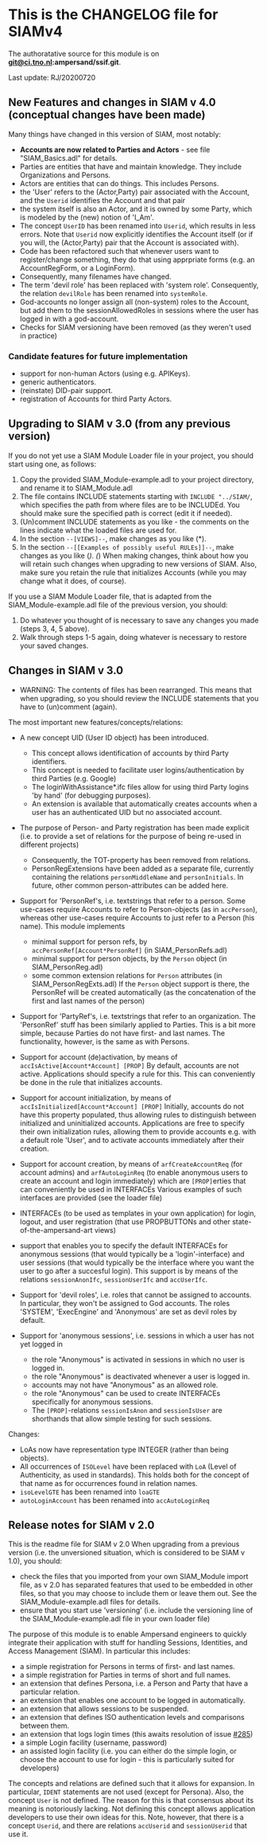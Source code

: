 # This is the CHANGELOG file for SIAMv4

The authoratative source for this module is on **git@ci.tno.nl:ampersand/ssif.git**.

Last update: RJ/20200720

## New Features and changes in SIAM v 4.0 (conceptual changes have been made)

Many things have changed in this version of SIAM, most notably:
- **Accounts are now related to Parties and Actors** - see file "SIAM_Basics.adl" for details.
- Parties are entities that have and maintain knowledge. They include Organizations and Persons.
- Actors are entities that can do things. This includes Persons. 
- the 'User' refers to the (Actor,Party) pair associated with the Account, and the `Userid` identifies the Account and that pair
- the system itself is also an Actor, and it is owned by some Party, which is modeled by the (new) notion of 'I_Am'.
- The concept `UserID` has been renamed into `Userid`, which results in less errors. Note that `Userid` now explicitly identifies the Account itself (or if you will, the (Actor,Party) pair that the Account is associated with).
- Code has been refactored such that whenever users want to register/change something, they do that using apprpriate forms
  (e.g. an AccountRegForm, or a LoginForm).
- Consequently, many filenames have changed.
- The term 'devil role' has been replaced with 'system role'. Consequently, the relation `devilRole` has been renamed into `systemRole`.
- God-accounts no longer assign all (non-system) roles to the Account, but add them to the sessionAllowedRoles in sessions where the user has logged in with a god-account.
- Checks for SIAM versioning have been removed (as they weren't used in practice)

### Candidate features for future implementation
- support for non-human Actors (using e.g. APIKeys).
- generic authenticators.
- (reinstate) DID-pair support.
- registration of Accounts for third Party Actors.

## Upgrading to SIAM v 3.0 (from any previous version)

If you do not yet use a SIAM Module Loader file in your project, you should start using one, as follows:

1. Copy the provided SIAM_Module-example.adl to your project directory, and rename it to SIAM_Module.adl
2. The file contains INCLUDE statements starting with `INCLUDE "../SIAM/`,
   which specifies the path from where files are to be INCLUDEd.
   You should make sure the specified path is correct (edit it if needed).
3. (Un)comment INCLUDE statements as you like - the comments on the lines indicate what the loaded files are used for.
4. In the section `--[VIEWS]--`, make changes as you like (*).
5. In the section `--[[Examples of possibly useful RULEs]]--`, make changes as you like (*).
(*) When making changes, think about how you will retain such changes when upgrading to new versions of SIAM.
    Also, make sure you retain the rule that initializes Accounts (while you may change what it does, of course).

If you use a SIAM Module Loader file, that is adapted from the SIAM_Module-example.adl file of the previous version, you should:

1. Do whatever you thought of is necessary to save any changes you made (steps 3, 4, 5 above).
2. Walk through steps 1-5 again, doing whatever is necessary to restore your saved changes.

## Changes in SIAM v 3.0

- WARNING: The contents of files has been rearranged. This means that when upgrading,
  so you should review the INCLUDE statements that you have to (un)comment (again).

The most important new features/concepts/relations:

- A new concept UID (User ID object) has been introduced.
  - This concept allows identification of accounts by third Party identifiers.
  - This concept is needed to facilitate user logins/authentication by third Parties (e.g. Google)
  - The loginWithAssistance*.ifc files allow for using third Party logins 'by hand' (for debugging purposes).
  - An extension is available that automatically creates accounts when a user has an authenticated UID but no associated account.

- The purpose of Person- and Party registration has been made explicit
  (i.e. to provide a set of relations for the purpose of being re-used in different projects)
  - Consequently, the TOT-property has been removed from relations.
  - PersonRegExtensions have been added as a separate file,
    currently containing the relations `personMiddleName` and `personInitials`.
    In future, other common person-attributes can be added here.

- Support for 'PersonRef's, i.e. textstrings that refer to a person.
  Some use-cases require Accounts to refer to Person-objects (as in `accPerson`), whereas
  other use-cases require Accounts to just refer to a Person (his name).
  This module implements
  - minimal support for person refs, by `accPersonRef[Account*PersonRef]` (in SIAM_PersonRefs.adl)
  - minimal support for person objects, by the `Person` object (in SIAM_PersonReg.adl)
  - some common extension relations for `Person` attributes (in SIAM_PersonRegExts.adl)
  If the `Person` object support is there, the PersonRef will be created automatically
  (as the concatenation of the first and last names of the person)

- Support for 'PartyRef's, i.e. textstrings that refer to an organization.
  The 'PersonRef' stuff has been similarly applied to Parties.
  This is a bit more simple, because Parties do not have first- and last names.
  The functionality, however, is the same as with Persons.

- Support for account (de)activation, by means of `accIsActive[Account*Account] [PROP]`
  By default, accounts are not active. Applications should specify a rule for this.
  This can conveniently be done in the rule that initializes accounts.

- Support for account initialization, by means of `accIsInitialized[Account*Account] [PROP]`
  Initially, accounts do not have this property populated, thus allowing rules to distinguish
  between initialized and uninitialized accounts. Applications are free to specify their own
  initialization rules, allowing them to provide accounts e.g. with a default role 'User',
  and to activate accounts immediately after their creation.

- Support for account creation, by means of `arfCreateAccountReq` (for account admins)
  and `arfAutoLoginReq` (to enable anonymous users to create an account and login immediately)
  which are `[PROP]`erties that can conveniently be used in INTERFACEs
  Various examples of such interfaces are provided (see the loader file)

- INTERFACEs (to be used as templates in your own application) for login, logout, and
  user registration (that use PROPBUTTONs and other state-of-the-ampersand-art views)

- support that enables you to specify the default INTERFACEs for anonymous sessions
  (that would typically be a 'login'-interface) and user sessions (that would typically
  be the interface where you want the user to go after a succesful login).
  This support is by means of the relations `sessionAnonIfc`, `sessionUserIfc` and `accUserIfc`.

- Support for 'devil roles', i.e. roles that cannot be assigned to accounts.
  In particular, they won't be assigned to God accounts.
  The roles 'SYSTEM', 'ExecEngine' and 'Anonymous' are set as devil roles by default.

- Support for 'anonymous sessions', i.e. sessions in which a user has not yet logged in
  - the role "Anonymous" is activated in sessions in which no user is logged in.
  - the role "Anonymous" is deactivated whenever a user is logged in.
  - accounts may not have "Anonymous" as an allowed role.
  - the role "Anonymous" can be used to create INTERFACEs specifically for anonymous sessions.
  - The `[PROP]`-relations `sessionIsAnon` and `sessionIsUser` are shorthands that allow simple testing for such sessions.

Changes:

- LoAs now have representation type INTEGER (rather than being objects).
- All occurrences of `ISOLevel` have been replaced with `LoA` (Level of Authenticity, as used in standards). This holds both for the concept of that name as for occurrences found in relation names.
- `isoLevelGTE` has been renamed into `loaGTE`
- `autoLoginAccount` has been renamed into `accAutoLoginReq`

## Release notes for SIAM v 2.0

This is the readme file for SIAM v 2.0
When upgrading from a previous version (i.e. the unversioned situation, which is considered to be SIAM v 1.0), you should:

- check the files that you imported from your own SIAM_Module import file, as v 2.0 has separated features that used to be embedded in other files, so that you may choose to include them or leave them out. See the SIAM_Module-example.adl files for details.
- ensure that you start use 'versioning' (i.e. include the versioning line of the SIAM_Module-example.adl file in your own loader file)

The purpose of this module is to enable Ampersand engineers to quickly integrate their application with stuff for handling Sessions, Identities, and Access Management (SIAM).
In particular this includes:

- a simple registration for Persons in terms of first- and last names.
- a simple registration for Parties in terms of short and full names.
- an extension that defines Persona, i.e. a Person and Party that have a particular relation.
- an extension that enables one account to be logged in automatically.
- an extension that allows sessions to be suspended.
- an extension that defines ISO authentication levels and comparisons between them.
- an extension that logs login times (this awaits resolution of issue [#285](https://github.com/AmpersandTarski/ampersand/issues/285))
- a simple Login facility (username, password)
- an assisted login facility (i.e. you can either do the simple login, or choose the account to use for login - this is particularly suited for developers)

The concepts and relations are defined such that it allows for expansion.
In particular, `IDENT` statements are not used (except for Persona).
Also, the concept `User` is not defined. The reason for this is that consensus about its meaning is notoriously lacking. Not defining this concept allows application developers to use their own ideas for this. Note, however, that there is a concept `Userid`, and there are relations `accUserid` and `sessionUserid` that use it.